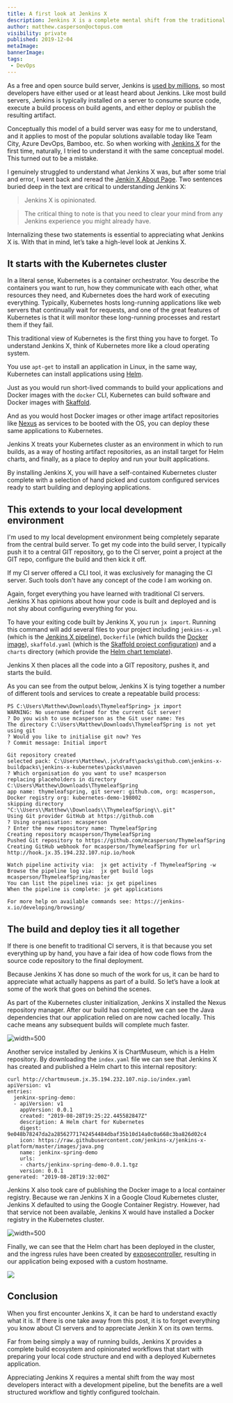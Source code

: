 ```yaml
---
title: A first look at Jenkins X
description: Jenkins X is a complete mental shift from the traditional role of a CI server. In this post, we take a high-level look at Jenkins X and highlight why you need to appreciate it on its own terms.
author: matthew.casperson@octopus.com
visibility: private
published: 2019-12-04
metaImage:
bannerImage:
tags:
 - DevOps
---
```


As a free and open source build server, Jenkins is [used by millions](https://www.cloudbees.com/press/jenkins-community-announces-record-growth-and-innovation-2017), so most developers have either used or at least heard about Jenkins. Like most build servers, Jenkins is typically installed on a server to consume source code, execute a build process on build agents, and either deploy or publish the resulting artifact.

Conceptually this model of a build server was easy for me to understand, and it applies to most of the popular solutions available today like Team City, Azure DevOps, Bamboo, etc. So when working with [Jenkins X](https://jenkins-x.io/about/) for the first time, naturally, I tried to understand it with the same conceptual model. This turned out to be a mistake.

I genuinely struggled to understand what Jenkins X was, but after some trial and error, I went back and reread the [Jenkin X About Page](https://jenkins-x.io/about/what/). Two sentences buried deep in the text are critical to understanding Jenkins X:

> Jenkins X is opinionated.

> The critical thing to note is that you need to clear your mind from any Jenkins experience you might already have.

Internalizing these two statements is essential to appreciating what Jenkins X is. With that in mind, let’s take a high-level look at Jenkins X.

## It starts with the Kubernetes cluster

In a literal sense, Kubernetes is a container orchestrator. You describe the containers you want to run, how they communicate with each other, what resources they need, and Kubernetes does the hard work of executing everything. Typically, Kubernetes hosts long-running applications like web servers that continually wait for requests, and one of the great features of Kubernetes is that it will monitor these long-running processes and restart them if they fail.

This traditional view of Kubernetes is the first thing you have to forget. To understand Jenkins X, think of Kubernetes more like a cloud operating system.

You use `apt-get` to install an application in Linux, in the same way, Kubernetes can install applications using [Helm](https://helm.sh/).

Just as you would run short-lived commands to build your applications and Docker images with the `docker` CLI, Kubernetes can build software and Docker images with [Skaffold](https://github.com/GoogleContainerTools/skaffold).

And as you would host Docker images or other image artifact repositories like [Nexus](https://www.sonatype.com/nexus-repository-sonatype) as services to be booted with the OS, you can deploy these same applications to Kubernetes.

Jenkins X treats your Kubernetes cluster as an environment in which to run builds, as a way of hosting artifact repositories, as an install target for Helm charts, and finally, as a place to deploy and run your built applications.

By installing Jenkins X, you will have a self-contained Kubernetes cluster complete with a selection of hand picked and custom configured services ready to start building and deploying applications.

## This extends to your local development environment

I'm used to my local development environment being completely separate from the central build server. To get my code into the build server, I typically push it to a central GIT repository, go to the CI server, point a project at the GIT repo, configure the build and then kick it off.

If my CI server offered a CLI tool, it was exclusively for managing the CI server. Such tools don't have any concept of the code I am working on.

Again, forget everything you have learned with traditional CI servers. Jenkins X has opinions about how your code is built and deployed and is not shy about configuring everything for you.

To have your exiting code built by Jenkins X, you run `jx import`. Running this command will add several files to your project including `jenkins-x.yml` (which is the [Jenkins X pipeline](https://jenkins-x.io/architecture/jenkins-x-pipelines/)), `Dockerfile` (which builds the [Docker image](https://docs.docker.com/engine/reference/builder/)), `skaffold.yaml` (which is the [Skaffold project configuration](https://skaffold.dev/docs/references/yaml/)) and a `charts` directory (which provide the [Helm chart template](https://helm.sh/docs/chart_template_guide/)).

Jenkins X then places all the code into a GIT repository, pushes it, and starts the build.

As you can see from the output below, Jenkins X is tying together a number of different tools and services to create a repeatable build process:

```
PS C:\Users\Matthew\Downloads\ThymeleafSpring> jx import
WARNING: No username defined for the current Git server!
? Do you wish to use mcasperson as the Git user name: Yes
The directory C:\Users\Matthew\Downloads\ThymeleafSpring is not yet using git
? Would you like to initialise git now? Yes
? Commit message: Initial import

Git repository created
selected pack: C:\Users\Matthew\.jx\draft\packs\github.com\jenkins-x-buildpacks\jenkins-x-kubernetes\packs\maven
? Which organisation do you want to use? mcasperson
replacing placeholders in directory C:\Users\Matthew\Downloads\ThymeleafSpring
app name: thymeleafspring, git server: github.com, org: mcasperson, Docker registry org: kubernetes-demo-198002
skipping directory "C:\\Users\\Matthew\\Downloads\\ThymeleafSpring\\.git"
Using Git provider GitHub at https://github.com
? Using organisation: mcasperson
? Enter the new repository name: ThymeleafSpring
Creating repository mcasperson/ThymeleafSpring
Pushed Git repository to https://github.com/mcasperson/ThymeleafSpring
Creating GitHub webhook for mcasperson/ThymeleafSpring for url http://hook.jx.35.194.232.107.nip.io/hook

Watch pipeline activity via:  jx get activity -f ThymeleafSpring -w
Browse the pipeline log via:  jx get build logs mcasperson/ThymeleafSpring/master
You can list the pipelines via: jx get pipelines
When the pipeline is complete: jx get applications

For more help on available commands see: https://jenkins-x.io/developing/browsing/
```

## The build and deploy ties it all together

If there is one benefit to traditional CI servers, it is that because you set everything up by hand, you have a fair idea of how code flows from the source code repository to the final deployment.

Because Jenkins X has done so much of the work for us, it can be hard to appreciate what actually happens as part of a build. So let’s have a look at some of the work that goes on behind the scenes.

As part of the Kubernetes cluster initialization, Jenkins X installed the Nexus repository manager. After our build has completed, we can see the Java dependencies that our application relied on are now cached locally. This cache means any subsequent builds will complete much faster.

![](nexus.png "width=500")

Another service installed by Jenkins X is ChartMuseum, which is a Helm repository. By downloading the `index.yaml` file we can see that Jenkins X has created and published a Helm chart to this internal repository:

```
curl http://chartmuseum.jx.35.194.232.107.nip.io/index.yaml
apiVersion: v1
entries:
  jenkinx-spring-demo:
  - apiVersion: v1
    appVersion: 0.0.1
    created: "2019-08-28T19:25:22.445582847Z"
    description: A Helm chart for Kubernetes
    digest: 9e048b78247da2a28562771742454484dbaf35b10d14a0c0a668c3ba826d02c4
    icon: https://raw.githubusercontent.com/jenkins-x/jenkins-x-platform/master/images/java.png
    name: jenkinx-spring-demo
    urls:
    - charts/jenkinx-spring-demo-0.0.1.tgz
    version: 0.0.1
generated: "2019-08-28T19:32:00Z"
```

Jenkins X also took care of publishing the Docker image to a local container registry. Because we ran Jenkins X in a Google Cloud Kubernetes cluster, Jenkins X defaulted to using the Google Container Registry. However, had that service not been available, Jenkins X would have installed a Docker registry in the Kubernetes cluster.

![](container-registry.png "width=500")

Finally, we can see that the Helm chart has been deployed in the cluster, and the ingress rules have been created by [exposecontroller](https://jenkins-x.io/faq/technology/#whats-is-exposecontroller), resulting in our application being exposed with a custom hostname.

![](services.png)

## Conclusion

When you first encounter Jenkins X, it can be hard to understand exactly what it is. If there is one take away from this post, it is to forget everything you know about CI servers and to appreciate Jenkin X on its own terms.

Far from being simply a way of running builds, Jenkins X provides a complete build ecosystem and opinionated workflows that start with preparing your local code structure and end with a deployed Kubernetes application.

Appreciating Jenkins X requires a mental shift from the way most developers interact with a development pipeline, but the benefits are a well structured workflow and tightly configured toolchain.
